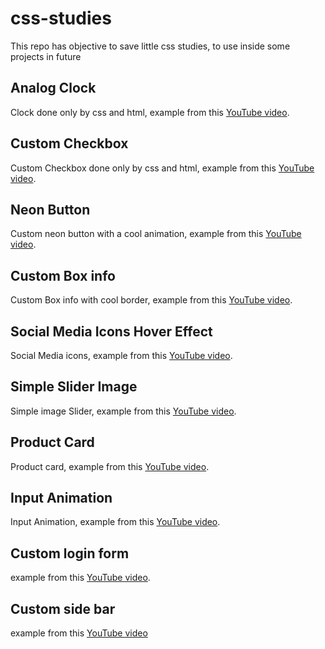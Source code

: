 # css-studies
This repo has objective to save little css studies, to use inside some projects in future

## Analog Clock
Clock done only by css and html, example from this [YouTube video](https://www.youtube.com/watch?v=weZFfrjF-k4).

## Custom Checkbox
Custom Checkbox done only by css and html, example from this [YouTube video](https://www.youtube.com/watch?v=_f036OpnuWo).

## Neon Button
Custom neon button with a cool animation, example from this [YouTube video](https://www.youtube.com/watch?v=ex7jGbyFgpA).

## Custom Box info
Custom Box info with cool border, example from this [YouTube video](https://www.youtube.com/watch?v=-1U62fdmCk4).

## Social Media Icons Hover Effect
Social Media icons, example from this [YouTube video](https://www.youtube.com/watch?v=SVY3Mbq2L_I).

## Simple Slider Image
Simple image Slider, example from this [YouTube video](https://www.youtube.com/watch?v=y0XHdEeEevs).

## Product Card
Product card, example from this [YouTube video](https://www.youtube.com/watch?v=jUByQLfakJ8).

## Input Animation
Input Animation, example from this [YouTube video](https://www.youtube.com/watch?v=IxRJ8vplzAo).

## Custom login form
example from this [YouTube video](https://www.youtube.com/watch?v=UJvL4i6UPbY).

## Custom side bar
example from this [YouTube video](https://www.youtube.com/watch?v=DvpSKoCyN5Q)
